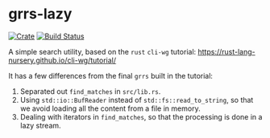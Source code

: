 # grrs-lazy

[![Crate](https://img.shields.io/crates/v/grrs-lazy.svg)](https://crates.io/crates/grrs-lazy)
[![Build Status](https://travis-ci.com/crodjer/grrs-lazy.svg?branch=master)](https://travis-ci.com/crodjer/grrs-lazy)

A simple search utility, based on the `rust` `cli-wg` tutorial:
https://rust-lang-nursery.github.io/cli-wg/tutorial/

It has a few differences from the final `grrs` built in the tutorial:

1. Separated out `find_matches` in `src/lib.rs`.
2. Using `std::io::BufReader` instead of `std::fs::read_to_string`,
   so that we avoid loading all the content from a file in memory.
3. Dealing with iterators in `find_matches`, so that the processing is
   done in a lazy stream.
